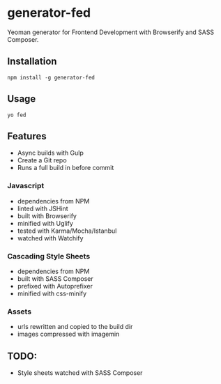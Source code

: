 # generator-fed

Yeoman generator for Frontend Development with Browserify and SASS Composer.

## Installation

    npm install -g generator-fed

## Usage

    yo fed

## Features
- Async builds with Gulp
- Create a Git repo
- Runs a full build in before commit

### Javascript
- dependencies from NPM
- linted with JSHint
- built with Browserify
- minified with Uglify
- tested with Karma/Mocha/Istanbul
- watched with Watchify

### Cascading Style Sheets
- dependencies from NPM
- built with SASS Composer
- prefixed with Autoprefixer
- minified with css-minify

### Assets
- urls rewritten and copied to the build dir
- images compressed with imagemin

## TODO:
 - Style sheets watched with SASS Composer